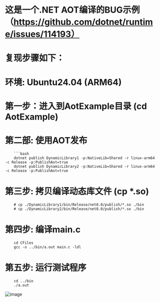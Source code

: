 # 这是一个.NET AOT编译的BUG示例（https://github.com/dotnet/runtime/issues/114193）
# 复现步骤如下：

# 环境: Ubuntu24.04 (ARM64)

# 第一步：进入到AotExample目录 (cd AotExample)
# 第二部: 使用AOT发布
        ```bash
        dotnet publish DynamicLibrary1 -p:NativeLib=Shared -r linux-arm64 -c Release -p:PublishAot=true
        dotnet publish DynamicLibrary2 -p:NativeLib=Shared -r linux-arm64 -c Release -p:PublishAot=true

# 第三步: 拷贝编译动态库文件 (cp *.so)
        # cp ./DynamicLibrary1/bin/Release/net8.0/publish/*.so ./bin
        # cp ./DynamicLibrary2/bin/Release/net8.0/publish/*.so ./bin


# 第四步: 编译main.c
        cd CFiles
        gcc -o ../bin/a.out main.c -ldl

# 第五步: 运行测试程序
        cd ../bin
        ./a.out

![image](https://github.com/user-attachments/assets/86d4cab1-198f-4b81-b5c0-15872253fda7)
